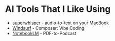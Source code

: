 # AI Tools That I Like Using
* [superwhisper](https://superwhisper.com/) - audio-to-text on your MacBook
* [Windsurf](https://codeium.com/) - Composer: Vibe Coding
* [NotebookLM](https://notebooklm.google.com/) - PDF-to-Podcast
